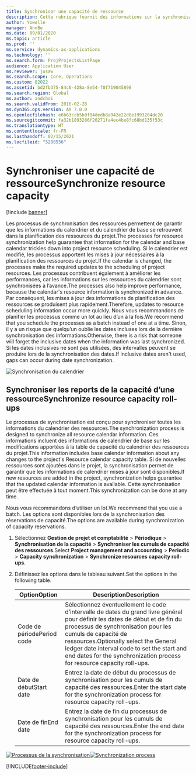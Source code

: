 ```yaml
---
title: Synchroniser une capacité de ressource
description: Cette rubrique fournit des informations sur la synchronisation de la capacité d’une ressource entre les calendriers et les projets.
author: Yowelle
manager: AnnBe
ms.date: 09/01/2020
ms.topic: article
ms.prod: ''
ms.service: dynamics-ax-applications
ms.technology: ''
ms.search.form: ProjProjectsListPage
audience: Application User
ms.reviewer: josaw
ms.search.scope: Core, Operations
ms.custom: 82022
ms.assetid: bd2fb375-84c6-428a-8e54-f0f719045898
ms.search.region: Global
ms.author: andchoi
ms.search.validFrom: 2016-02-28
ms.dyn365.ops.version: AX 7.0.0
ms.openlocfilehash: e6b63ccb5b0f04dedb8a942e22d6e1993204dc20
ms.sourcegitcommit: fa32b1893286f20271fa4ec4be8fc68bd135f53c
ms.translationtype: HT
ms.contentlocale: fr-FR
ms.lasthandoff: 02/15/2021
ms.locfileid: "5288556"
---
```

# <a name="synchronize-resource-capacity"></a><span data-ttu-id="e6bf9-103">Synchroniser une capacité de ressource</span><span class="sxs-lookup"><span data-stu-id="e6bf9-103">Synchronize resource capacity</span></span>

[!include [banner](../includes/banner.md)]

<span data-ttu-id="e6bf9-104">Les processus de synchronisation des ressources permettent de garantir que les informations du calendrier et du calendrier de base se retrouvent dans la planification des ressources du projet.</span><span class="sxs-lookup"><span data-stu-id="e6bf9-104">The processes for resource synchronization help guarantee that information for the calendar and base calendar trickles down into project resource scheduling.</span></span> <span data-ttu-id="e6bf9-105">Si le calendrier est modifié, les processus apportent les mises à jour nécessaires à la planification des ressources du projet.</span><span class="sxs-lookup"><span data-stu-id="e6bf9-105">If the calendar is changed, the processes make the required updates to the scheduling of project resources.</span></span> <span data-ttu-id="e6bf9-106">Les processus contribuent également à améliorer les performances, car les informations sur les ressources du calendrier sont synchronisées à l’avance.</span><span class="sxs-lookup"><span data-stu-id="e6bf9-106">The processes also help improve performance, because the calendar's resource information is synchronized in advance.</span></span> <span data-ttu-id="e6bf9-107">Par conséquent, les mises à jour des informations de planification des ressources se produisent plus rapidement.</span><span class="sxs-lookup"><span data-stu-id="e6bf9-107">Therefore, updates to resource scheduling information occur more quickly.</span></span> <span data-ttu-id="e6bf9-108">Nous vous recommandons de planifier les processus comme un lot au lieu d’un à la fois.</span><span class="sxs-lookup"><span data-stu-id="e6bf9-108">We recommend that you schedule the processes as a batch instead of one at a time.</span></span> <span data-ttu-id="e6bf9-109">Sinon, il y a un risque que quelqu’un oublie les dates incluses lors de la dernière synchronisation des informations.</span><span class="sxs-lookup"><span data-stu-id="e6bf9-109">Otherwise, there is a risk that someone will forget the inclusive dates when the information was last synchronized.</span></span> <span data-ttu-id="e6bf9-110">Si les dates inclusives ne sont pas utilisées, des intervalles peuvent se produire lors de la synchronisation des dates.</span><span class="sxs-lookup"><span data-stu-id="e6bf9-110">If inclusive dates aren't used, gaps can occur during date synchronization.</span></span>

![Synchronisation du calendrier](./media/projectresourcing04-1024x471.jpg)

## <a name="synchronize-resource-capacity-roll-ups"></a><span data-ttu-id="e6bf9-112">Synchroniser les reports de la capacité d’une ressource</span><span class="sxs-lookup"><span data-stu-id="e6bf9-112">Synchronize resource capacity roll-ups</span></span>

<span data-ttu-id="e6bf9-113">Le processus de synchronisation est conçu pour synchroniser toutes les informations du calendrier des ressources.</span><span class="sxs-lookup"><span data-stu-id="e6bf9-113">The synchronization process is designed to synchronize all resource calendar information.</span></span> <span data-ttu-id="e6bf9-114">Ces informations incluent des informations de calendrier de base sur les modifications apportées à la table de capacité du calendrier des ressources du projet.</span><span class="sxs-lookup"><span data-stu-id="e6bf9-114">This information includes base calendar information about any changes to the project's Resource calendar capacity table.</span></span> <span data-ttu-id="e6bf9-115">Si de nouvelles ressources sont ajoutées dans le projet, la synchronisation permet de garantir que les informations de calendrier mises à jour sont disponibles.</span><span class="sxs-lookup"><span data-stu-id="e6bf9-115">If new resources are added in the project, synchronization helps guarantee that the updated calendar information is available.</span></span> <span data-ttu-id="e6bf9-116">Cette synchronisation peut être effectuée à tout moment.</span><span class="sxs-lookup"><span data-stu-id="e6bf9-116">This synchronization can be done at any time.</span></span>

<span data-ttu-id="e6bf9-117">Nous vous recommandons d’utiliser un lot.</span><span class="sxs-lookup"><span data-stu-id="e6bf9-117">We recommend that you use a batch.</span></span> <span data-ttu-id="e6bf9-118">Les options sont disponibles lors de la synchronisation des réservations de capacité.</span><span class="sxs-lookup"><span data-stu-id="e6bf9-118">The options are available during synchronization of capacity reservations.</span></span>

1. <span data-ttu-id="e6bf9-119">Sélectionnez **Gestion de projet et comptabilité** &gt; **Périodique** &gt; **Synchronisation de la capacité** &gt; **Synchroniser les cumuls de capacité des ressources**.</span><span class="sxs-lookup"><span data-stu-id="e6bf9-119">Select **Project management and accounting** &gt; **Periodic** &gt; **Capacity synchronization** &gt; **Synchronize resources capacity roll-ups**.</span></span>
2. <span data-ttu-id="e6bf9-120">Définissez les options dans le tableau suivant.</span><span class="sxs-lookup"><span data-stu-id="e6bf9-120">Set the options in the following table.</span></span>

    | <span data-ttu-id="e6bf9-121">Option</span><span class="sxs-lookup"><span data-stu-id="e6bf9-121">Option</span></span>      | <span data-ttu-id="e6bf9-122">Description</span><span class="sxs-lookup"><span data-stu-id="e6bf9-122">Description</span></span> |
    |-------------|-------------|
    | <span data-ttu-id="e6bf9-123">Code de période</span><span class="sxs-lookup"><span data-stu-id="e6bf9-123">Period code</span></span> | <span data-ttu-id="e6bf9-124">Sélectionnez éventuellement le code d’intervalle de dates du grand livre général pour définir les dates de début et de fin du processus de synchronisation pour les cumuls de capacité de ressources.</span><span class="sxs-lookup"><span data-stu-id="e6bf9-124">Optionally select the General ledger date interval code to set the start and end dates for the synchronization process for resource capacity roll-ups.</span></span> |
    | <span data-ttu-id="e6bf9-125">Date de début</span><span class="sxs-lookup"><span data-stu-id="e6bf9-125">Start date</span></span>  | <span data-ttu-id="e6bf9-126">Entrez la date de début du processus de synchronisation pour les cumuls de capacité des ressources.</span><span class="sxs-lookup"><span data-stu-id="e6bf9-126">Enter the start date for the synchronization process for resource capacity roll-ups.</span></span> |
    | <span data-ttu-id="e6bf9-127">Date de fin</span><span class="sxs-lookup"><span data-stu-id="e6bf9-127">End date</span></span>    | <span data-ttu-id="e6bf9-128">Entrez la date de fin du processus de synchronisation pour les cumuls de capacité des ressources.</span><span class="sxs-lookup"><span data-stu-id="e6bf9-128">Enter the end date for the synchronization process for resource capacity roll-ups.</span></span> |

<span data-ttu-id="e6bf9-129">[![Processus de la synchronisation](./media/projectresourcing09.jpg)](./media/projectresourcing09.jpg)</span><span class="sxs-lookup"><span data-stu-id="e6bf9-129">[![Synchronization process](./media/projectresourcing09.jpg)](./media/projectresourcing09.jpg)</span></span>


[!INCLUDE[footer-include](../includes/footer-banner.md)]